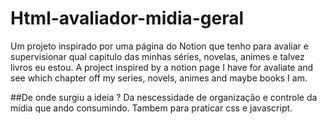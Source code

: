 # Html-avaliador-midia-geral
Um projeto inspirado por uma página do Notion que tenho para avaliar e supervisionar qual capitulo das minhas séries, novelas, animes e talvez livros eu estou.
A project inspired by a notion page I have for avaliate and see which chapter off my series, novels, animes and maybe books I am.

##De onde surgiu a ideia ?
Da nescessidade de organização e controle da mídia que ando consumindo. Tambem para praticar css e javascript.
